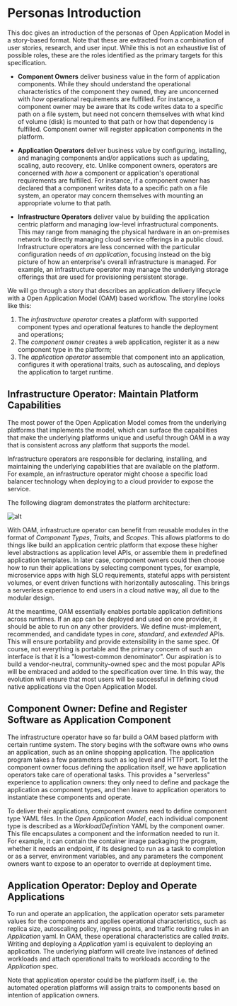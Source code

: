 # Personas Introduction

This doc gives an introduction of the personas of Open Application Model in a story-based format. Note that these are extracted from a combination of user stories, research, and user input. While this is not an exhaustive list of possible roles, these are the roles identified as the primary targets for this specification.

- __Component Owners__ deliver business value in the form of application components. While they should understand the operational characteristics of the component they owned, they are unconcerned with _how_ operational requirements are fulfilled. For instance, a component owner may be aware that its code writes data to a specific path on a file system, but need not concern themselves with what kind of volume (disk) is mounted to that path or how that dependency is fulfilled. Component owner will register application components in the platform.

- __Application Operators__ deliver business value by configuring, installing, and managing components and/or applications such as updating, scaling, auto recovery, etc. Unlike component owners, operators are concerned with _how_ a component or application's operational requirements are fulfilled. For instance, if a component owner has declared that a component writes data to a specific path on a file system, an operator may concern themselves with mounting an appropriate volume to that path.

- __Infrastructure Operators__ deliver value by building the application centric platform and managing low-level infrastructural components. This may range from managing the physical hardware in an on-premises network to directly managing cloud service offerings in a public cloud. Infrastructure operators are less concerned with the particular configuration needs of _an application_, focusing instead on the big picture of how an enterprise's overall infrastructure is managed. For example, an infrastructure operator may manage the underlying storage offerings that are used for provisioning persistent storage.

We will go through a story that describes an application delivery lifecycle with a Open Application Model (OAM) based workflow. The storyline looks like this:

1. The _infrastructure operator_ creates a platform with supported component types and operational features to handle the deployment and operations;
2. The _component owner_ creates a web application, register it as a new component type in the platform;
3. The _application operator_ assemble that component into an application, configures it with operational traits, such as autoscaling, and deploys the application to target runtime.

## Infrastructure Operator: Maintain Platform Capabilities

The most power of the Open Application Model comes from the underlying platforms that implements the model, which can surface the capabilities that make the underlying platforms unique and useful through OAM in a way that is consistent across any platform that supports the model.

Infrastructure operators are responsible for declaring, installing, and maintaining the underlying capabilities that are available on the platform. For example, an infrastructure operator might choose a specific load balancer technology when deploying to a cloud provider to expose the service.

The following diagram demonstrates the platform architecture:

![alt](./assets/platform_arch.png)

With OAM, infrastructure operator can benefit from reusable modules in the format of _Component Types_, _Traits_, and _Scopes_. This allows platforms to do things like build an application centric platform that expose these higher level abstractions as application level APIs, or assemble them in predefined application templates. In later case, component owners could then choose how to run their applications by selecting component types, for example, microservice apps with high SLO requirements, stateful apps with persistent volumes, or event driven functions with horizontally autoscaling. This brings a serverless experience to end users in a cloud native way, all due to the modular design.

At the meantime, OAM essentially enables portable application definitions across runtimes. If an app can be deployed and used on one provider, it should be able to run on any other providers. We define must-implement, recommended, and candidate types in _core_, _standard_, and _extended_ APIs. This will ensure portability and provide extensibility in the same spec. Of course, not everything is portable and the primary concern of such an interface is that it is a "lowest-common denominator". Our aspiration is to build a vendor-neutral, community-owned spec and the most popular APIs will be embraced and added to the specification over time. In this way, the evolution will ensure that most users will be successful in defining cloud native applications via the Open Application Model.

## Component Owner: Define and Register Software as Application Component

The infrastructure operator have so far build a OAM based platform with certain runtime system. The story begins with the software owns who owns an application, such as an online shopping application. The application program takes a few parameters such as log level and HTTP port. To let the component owner focus defining the application itself, we have application operators take care of operational tasks. This provides a "serverless" experience to application owners: they only need to define and package the application as component types, and then leave to application operators to instantiate these components and operate.

To deliver their applications, component owners need to define component type YAML files. In the _Open Application Model_, each individual component type is described as a _WorkloadDefinition_ YAML by the component owner. This file encapsulates a component and the information needed to run it. For example, it can contain the container image packaging the program, whether it needs an endpoint, if its designed to run as a task to completion or as a server, environment variables, and any parameters the component owners want to expose to an operator to override at deployment time. 

## Application Operator: Deploy and Operate Applications

To run and operate an application, the application operator sets parameter values for the components and applies operational characteristics, such as replica size, autoscaling policy, ingress points, and traffic routing rules in an _Application_ yaml. In OAM, these operational characteristics are called _traits_. Writing and deploying a _Application_ yaml is equivalent to deploying an application. The underlying platform will create live instances of defined workloads and attach operational traits to workloads according to the _Application_ spec.

Note that application operator could be the platform itself, i.e. the automated operation platforms will assign traits to components based on intention of application owners.

